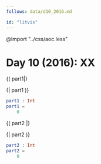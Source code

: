 ```yaml
---
follows: data/d10_2016.md

id: "litvis"
---
```


@import "../css/aoc.less"

# Day 10 (2016): XX

{( part1|}

{| part1 )}

```elm {l r}
part1 : Int
part1 =
    0
```

{( part2 |}

{| part2 )}

```elm {l r}
part2 : Int
part2 =
    0
```
